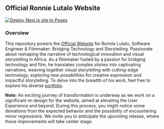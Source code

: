 ## Official Ronnie Lutalo Website

[![Deploy Next.js site to Pages](https://github.com/ronnielutalo/ronnielutalo.github.io/actions/workflows/nextjs-deployment.yaml/badge.svg)](https://github.com/ronnielutalo/ronnielutalo.github.io/actions/workflows/nextjs-deployment.yaml)

### Overview

This repository powers the [Official Website](https://ronnielutalo.github.io) for Ronnie Lutalo, Software Engineer & Filmmaker: Bridging Technology and Storytelling. Passionate about reshaping the narrative of technological innovation and visual storytelling in Africa. As a filmmaker fueled by a passion for bridging technology and film, he translates complex stories into captivating narratives, weaving together visual storytelling with cutting-edge technology, exploring new possibilities for creative expression and impactful storytelling. To delve into the breadth of his work, feel free to explore his diverse [portfolio](https://ronnielutalo.github.io/portfolio).

**Note:** An exciting journey of transformation is underway as we work on a significant re-design for the website, aimed at elevating the User Experience and beyond. During this process, you might notice some deviations from the expected behavior and the possibility of encountering minor regressions. We invite you to anticipate the upcoming release, where these improvements will take center stage.
